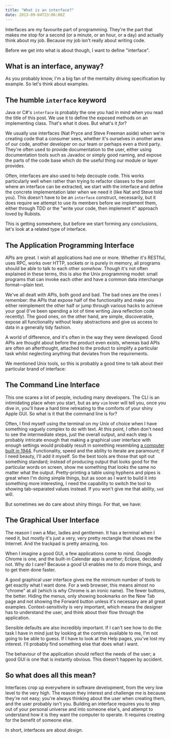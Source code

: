 ```yaml
---
title: "What is an interface?"
date: 2013-09-04T23:06:00Z
---
```


Interfaces are my favourite part of programming. They're the part that
makes me stop for a second (or a minute, or an hour, or a day) and
actually think about my job. Because my job isn't really about writing
code.

Before we get into what is about though, I want to define "interface".

What is an interface, anyway?
-----------------------------

As you probably know, I'm a big fan of the mentality driving
specification by example. So let's think about examples.

<!--more-->

The humble `interface` keyword
------------------------------

Java or C\#'s `interface` is probably the one you had in mind when you
read the title of this post. We use it to define the exposed methods on
an implementing class. That's what it does. But what's it *for*?

We usually use interfaces (Nat Pryce and Steve Freeman aside) when we're
creating code that a consumer sees, whether it's ourselves in another
area of our code, another developer on our team or perhaps even a third
party. They're often used to provide documentation to the user, either
using documentation tools such as Javadoc or simply good naming, and
expose the parts of the code base which do the useful thing our module
or layer provides.

Often, interfaces are also used to help decouple code. This works
particularly well when rather than trying to refactor classes to the
point where an interface can be extracted, we start with the interface
and define the concrete implementation later when we need it (like Nat
and Steve told you). This doesn't have to be an `interface` construct,
necessarily, but it does require we attempt to use its members before we
implement them, either through TDD or the "write your code, then
implement it" approach loved by Rubists.

This is getting somewhere, but before we start forming any conclusions,
let's look at a related type of interface.

The Application Programming Interface
-------------------------------------

APIs are great. I wish all applications had one or more. Whether it's
RESTful, uses RPC, works over HTTP, sockets or is purely in memory, all
programs should be able to talk to each other *somehow*. Though it's not
often explained in these terms, this is also the Unix programming model:
small programs that can invoke each other and have a common data
interchange format—plain text.

We've all dealt with APIs, both good and bad. The bad ones are the ones
I remember: the APIs that expose half of the functionality and make you
either reimplement the other half or jump through various hacks to
achieve your goal (I've been spending a lot of time writing Java
reflection code recently). The good ones, on the other hand, are simple,
discoverable, expose all functionality without leaky abstractions and
give us access to data in a generally tidy fashion.

A world of difference, and it's often in the way they were developed.
Good APIs are thought about before the product even exists, whereas bad
APIs are often an afterthought, attached to the product to simplify a
particular task whilst neglecting anything that deviates from the
requirements.

We mentioned Unix tools, so this is probably a good time to talk about
their particular brand of interface:

The Command Line Interface
--------------------------

This one scares a lot of people, including many developers. The CLI is
an intimidating place when you start, but as any `vim` lover will tell
you, once you dive in, you'll have a hard time retreating to the
comforts of your shiny Apple GUI. So what is it that the command line is
for?

Often, I find myself using the terminal on my Unix of choice when I have
something vaguely complex to do with text. At this point, I often don't
need to see the intermediate steps, just the overall output, and each
step is probably intricate enough that making a graphical user interface
with enough settings would probably result in something resembling [a
computer built in 1944](http://en.wikipedia.org/wiki/Colossus_computer).
Functionality, speed and the ability to iterate are paramount; if I need
beauty, I'll add it myself. So the best tools are those that spit out
something standard; instead of producing output that looks good for the
particular words on screen, show me something that looks the same no
matter what the output. Pretty-printing a table using hyphens and pipes
is great when I'm doing simple things, but as soon as I want to build it
into something more interesting, I need the capability to switch the
tool to showing tab-separated values instead. If you won't give me that
ability, `sed` will.

But sometimes we do care about shiny things. For that, we have:

The Graphical User Interface
----------------------------

The reason I own a Mac, ladies and gentlemen. It has a terminal when I
need it, but mostly it's just a very, very pretty rectangle that shows
me the Internet. And the trackpad is pretty amazing, too.

When I imagine a good GUI, a few applications come to mind. Google
Chrome is one, and the built-in Calendar app is another; Eclipse,
decidedly not. Why do I care? Because a good UI enables me to do more
things, and to get them done faster.

A good graphical user interface gives me the minimum number of tools to
get exactly what I want done. For a web browser, this means almost no
"chrome" at all (which is why Chrome is an ironic name). The fewer
buttons, the better. Hiding the menus, only showing bookmarks on the New
Tab page and not showing the Forward button unless it's necessary are
all great examples. Context-sensitivity is very important, which means
the designer has to understand the user, and think about their flow
through the application.

Sensible defaults are also incredibly important. If I can't see how to
do the task I have in mind just by looking at the controls available to
me, I'm not going to be able to guess. If I have to look at the Help
pages, you've lost my interest. I'll probably find something else that
does what I want.

The behaviour of the application should reflect the needs of the user; a
good GUI is one that is instantly obvious. This doesn't happen by
accident.

So what does all this mean?
---------------------------

Interfaces crop up everywhere in software development, from the very low
level to the very high. The reason they interest and challenge me is
because they're not easy; you're always thinking about the user when
creating them, and the user probably isn't you. Building an interface
requires you to step out of your personal universe and into someone
else's, and attempt to understand how it is they want the computer to
operate. It requires creating for the benefit of someone else.

In short, interfaces are about *design*.
